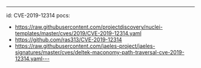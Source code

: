 ---
id: CVE-2019-12314
pocs:
  - https://raw.githubusercontent.com/projectdiscovery/nuclei-templates/master/cves/2019/CVE-2019-12314.yaml
  - https://github.com/ras313/CVE-2019-12314
  - https://raw.githubusercontent.com/jaeles-project/jaeles-signatures/master/cves/deltek-maconomy-path-traversal-cve-2019-12314.yaml---
